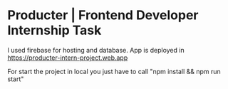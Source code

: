 # Producter | Frontend Developer Internship Task
I used firebase for hosting and database.
App is deployed in https://producter-intern-project.web.app

For start the project in local you just have to call "npm install && npm run start"
